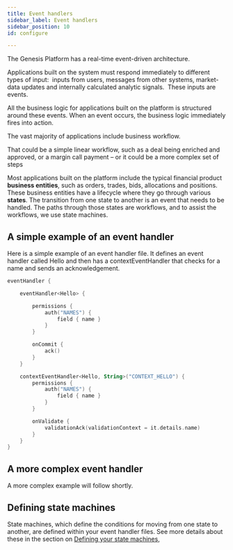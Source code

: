 ```yaml
---
title: Event handlers
sidebar_label: Event handlers
sidebar_position: 10
id: configure

---
```

The Genesis Platform has a real-time event-driven architecture.

Applications built on the system must respond immediately to different types of input:  inputs from users, messages from other systems, market-data updates and internally calculated analytic signals.  These inputs are events.

All the business logic for applications built on the platform is structured around these events. When an event occurs, the business logic immediately fires into action.

The vast majority of applications include business workflow.

That could be a simple linear workflow, such as a deal being enriched and approved, or a margin call payment – or it could be a more complex set of steps

Most applications built on the platform include the typical financial product **business entities**, such as orders, trades, bids, allocations and positions. These business entities have a lifecycle where they go through various **states**. The transition from one state to another is an event that needs to be handled. The paths through those states are workflows, and to assist the workflows, we use state machines.

## A simple example of an event handler

Here is a simple example of an event handler file. It defines an event handler called Hello and then has a contextEventHandler that checks for a name and sends an acknowledgement.
```kotlin
eventHandler {

    eventHandler<Hello> {

        permissions {
            auth("NAMES") {
                field { name }
            }
        }

        onCommit {
            ack()
        }
    }

    contextEventHandler<Hello, String>("CONTEXT_HELLO") {
        permissions {
            auth("NAMES") {
                field { name }
            }
        }

        onValidate {
            validationAck(validationContext = it.details.name)
        }
    }
}
```

## A more complex event handler

A more complex example will follow shortly.

## Defining state machines

State machines, which define the conditions for moving from one state to another, are defined within your event handler files. See more details about these in the section on [Defining your state machines](/platform-reference/configure-key-modules/state-machines/define/),